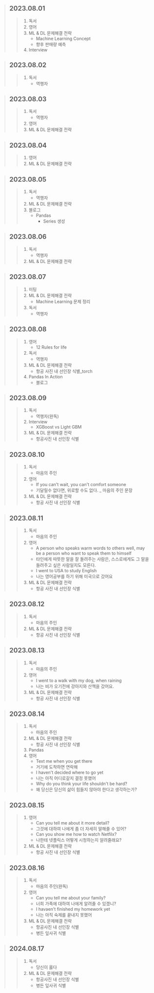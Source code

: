 > ## 2023.08.01
> > 1. 독서
> > 2. 영어
> > 3. ML & DL 문제해결 전략
> >    - Machine Learning Concept
> >    - 향후 판매량 예측
> > 4. Interview

> ## 2023.08.02
> > 1. 독서
> >    - 역행자

> ## 2023.08.03
> > 1. 독서
> >    - 역행자
> > 2. 영어
> > 3. ML & DL 문제해결 전략

> ## 2023.08.04
> > 1. 영어
> > 2. ML & DL 문제해결 전략

> ## 2023.08.05
> > 1. 독서
> >    - 역행자
> > 2. ML & DL 문제해결 전략
> > 3. 블로그
> >    - Pandas
> >      - Series 생성

> ## 2023.08.06
> > 1. 독서
> >    - 역행자
> > 2. ML & DL 문제해결 전략

> ## 2023.08.07
> > 1. 미팅
> > 2. ML & DL 문제해결 전략
> >    - Machine Learning 문제 정리
> > 3. 독서
> >    - 역행자

> ## 2023.08.08
> > 1. 영어
> >    - 12 Rules for life
> > 2. 독서
> >    - 역행자
> > 3. ML & DL 문제해결 전략
> >    - 항공 사진 내 선인장 식별_torch
> > 4. Pandas In Action
> >    - 블로그

> ## 2023.08.09
> > 1. 독서
> >    - 역행자(완독)
> > 2. Interview
> >    - XGBoost vs Light GBM
> > 3. ML & DL 문제해결 전략
> >    - 항공사진 내 선인장 식별

> ## 2023.08.10
> > 1. 독서
> >    - 마음의 주인
> > 2. 영어
> >    - If you can't wait, you can't comfort someone
> >    - 기달릴수 없다면, 위로할 수도 없다. _ 마음의 주인 문장
> > 3. ML & DL 문제해결 전략
> >    - 항공 사진 내 선인장 식별

> ## 2023.08.11
> > 1. 독서
> >    - 마음의 주인
> > 2. 영어
> >    - A person who speaks warm words to others well, may be a person who want to speak them to himself
> >    - 타인에게 따뜻한 말을 잘 돌려주는 사람은, 스스로에게도 그 말을 들려주고 싶은 사람일지도 모른다.
> >    - I went to USA to study English
> >    - 나는 영어공부를 하기 위해 미국으로 갔어요
> > 3. ML & DL 문제해결 전략
> >    - 항공 사진 내 선인장 식별

> ## 2023.08.12
> > 1. 독서
> >    - 마음의 주인
> > 2. ML & DL 문제해결 전략
> >    - 항공 사진 내 선인장 식별

> ## 2023.08.13
> > 1. 독서
> >    - 마음의 주인
> > 2. 영어
> >    - I went to a walk with my dog, when raining
> >    - 나는 비가 오기전에 강아지와 산책을 갔어요.
> > 3. ML & DL 문제해결 전략
> >    - 항공 사진 내 선인장 식별

> ## 2023.08.14
> > 1. 독서
> >    - 마음의 주인
> > 2. ML & DL 문제해결 전략
> >    - 항공 사진 내 선인장 식별
> > 3. Pandas
> > 4. 영어
> >    - Text me when you get there
> >    - 거기에 도착하면 연락해
> >    - I haven't decided where to go yet
> >    - 나는 아직 어디로갈지 결정 못했어
> >    - Why do you think your life shouldn't be hard?
> >    - 왜 당신은 당신의 삶이 힘들지 않아야 한다고 생각하는가?

> ## 2023.08.15
> > 1. 영어
> >    - Can you tell me about it more detail?
> >    - 그것에 대하여 나에게 좀 더 자세히 말해줄 수 있어?
> >    - Can you show me how to watch Netfilx?
> >    - 나한테 넷플릭스 어떻게 시청하는지 알려줄래요?
> > 2. ML & DL 문제해결 전략
> >    - 항공 사진 내 선인장 식별

> ## 2023.08.16
> > 1. 독서
> >    - 마음의 주인(완독)
> > 2. 영어
> >    - Can you tell me about your family?
> >    - 너희 가족에 대하여 나에게 알려줄 수 있겠니?
> >    - I havaen't finished my homework yet
> >    - 나는 아직 숙제를 끝내지 못했어
> > 3. ML & DL 문제해결 전략
> >    - 항공사진 내 선인장 식별
> >    - 병든 잎사귀 식별

> ## 2024.08.17
> > 1. 독서
> >    - 당신이 옳다
> > 2. ML & DL 문제해결 전략
> >    - 항공사진 내 선인장 식별
> >    - 병든 잎사귀 식별
